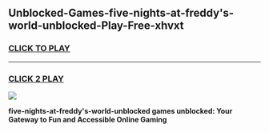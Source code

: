 
## Unblocked-Games-five-nights-at-freddy's-world-unblocked-Play-Free-xhvxt
<h3>
<a href="https://premium76.site?title=five-nights-at-freddy's-world-unblocked&ref=18A1">CLICK TO PLAY</a></h3>
<hr>

<h3>
<a href="https://premium76.site?title=five-nights-at-freddy's-world-unblocked&ref=18A1">CLICK 2 PLAY</a>
  
</h3>

<a href="https://premium76.site?title=five-nights-at-freddy's-world-unblocked&ref=18A1"><img src="https://clearcache.store/games.png"></a>


**five-nights-at-freddy's-world-unblocked games unblocked: Your Gateway to Fun and Accessible Online Gaming**

